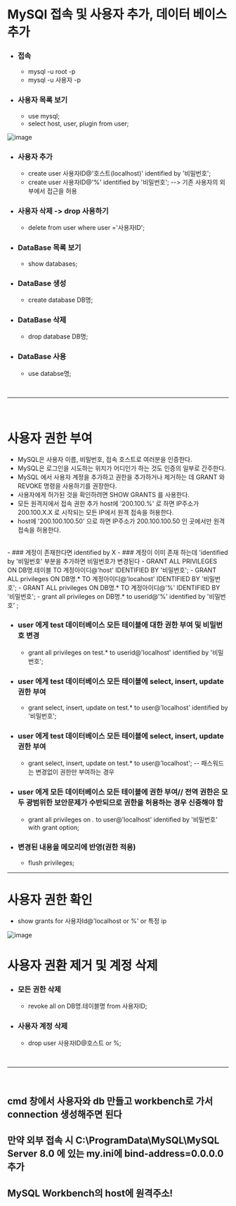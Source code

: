 # MySQl 접속 및 사용자 추가, 데이터 베이스 추가

- ### 접속
   - mysql -u root -p
   - mysql -u 사용자 -p

- ### 사용자 목록 보기
   - use mysql;
   - select host, user, plugin from user;

![image](https://user-images.githubusercontent.com/74396651/209483878-eeca57a3-ac12-4d1a-925f-a8018bd4eb46.png)


- ### 사용자 추가
   - create  user 사용자ID@'호스트(localhost)' identified by '비밀번호'; 
   - create  user 사용자ID@'%' identified by '비밀번호'; --> 기존 사용자의 외부에서 접근을 허용

- ### 사용자 삭제 -> drop 사용하기
   - delete from user where user ='사용자ID';

- ### DataBase 목록 보기
   - show databases;
   
- ### DataBase 생성
   - create database DB명;

- ### DataBase 삭제
   - drop database DB명;

- ### DataBase 사용
   - use databse명;

<br>
<hr>
<br>

# 사용자 권한 부여

- MySQL은 사용자 이름, 비밀번호, 접속 호스트로 여러분을 인증한다. 
- MySQL은 로그인을 시도하는 위치가 어디인가 하는 것도 인증의 일부로 간주한다.
- MySQL 에서 사용자 계정을 추가하고 권한을 추가하거나 제거하는 데 GRANT 와 REVOKE 명령을 사용하기를 권장한다. 
- 사용자에게 허가된 것을 확인하려면 SHOW GRANTS 를 사용한다.
- 모든 원격지에서 접속 권한 추가 host에 '200.100.%' 로 하면 IP주소가 200.100.X.X 로 시작되는 모든 IP에서 원격 접속을 허용한다.
- host에 '200.100.100.50' 으로 하면 IP주소가 200.100.100.50 인 곳에서만 원격 접속을 허용한다.

<br>
- ### 계정이 존재한다면 identified by X
- ### 계정이 이미 존재 하는데 'identified by '비밀번호' 부분을 추가하면 비밀번호가 변경된다
   - GRANT ALL PRIVILEGES ON DB명.테이블 TO 계정아이디@'host' IDENTIFIED BY '비밀번호';
   - GRANT ALL privileges ON DB명.* TO 계정아이디@'locahost' IDENTIFIED BY '비밀번호';
   - GRANT ALL privileges ON DB명.* TO 계정아이디@'%' IDENTIFIED BY '비밀번호';
   - grant all privileges on DB명.* to userid@'%' identified by '비밀번호' ; 


- ### user 에게 test 데이터베이스 모든 테이블에 대한 권한 부여 및 비밀번호 변경
  - grant all privileges on test.* to userid@'localhost' identified by '비밀번호';

- ### user 에게 test 데이터베이스 모든 테이블에 select, insert, update 권한 부여
   - grant select, insert, update on test.* to user@'localhost' identified by '비밀번호';

- ### user 에게 test 데이터베이스 모든 테이블에 select, insert, update 권한 부여
   - grant select, insert, update on test.* to user@'localhost';   -- 패스워드는 변경없이 권한만 부여하는 경우

- ### user 에게 모든 데이터베이스 모든 테이블에 권한 부여// 전역 권한은 모두 광범위한 보안문제가 수반되므로 권한을 허용하는 경우 신중해야 함
   - grant all privileges on *.* to user@'localhost' identified by '비밀번호' with grant option;

- ### 변경된 내용을 메모리에 반영(권한 적용)
   - flush privileges;     

<hr>

# 사용자 권한 확인
- show grants for 사용자Id@'localhost or %' or 특정 ip

![image](https://user-images.githubusercontent.com/74396651/209483870-6f410c47-e828-4807-99af-194607dc1b4f.png)


# 사용자 권환 제거 및 계정 삭제
- ### 모든 권한 삭제
   - revoke all on DB명.테이블명 from 사용자ID;

- ### 사용자 계정 삭제
   - drop user 사용자ID@호스트 or %;

<br>
<hr>
<br>


## cmd 창에서 사용자와 db 만들고 workbench로 가서 connection 생성해주면 된다

## 만약 외부 접속 시 C:\ProgramData\MySQL\MySQL Server 8.0 에 있는 my.ini에 bind-address=0.0.0.0 추가

## MySQL Workbench의 host에 원격주소!
